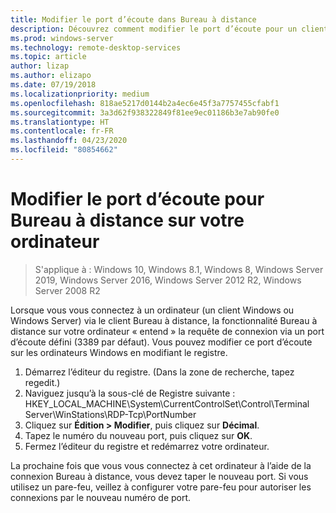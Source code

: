 ```yaml
---
title: Modifier le port d’écoute dans Bureau à distance
description: Découvrez comment modifier le port d’écoute pour un client Bureau à distance.
ms.prod: windows-server
ms.technology: remote-desktop-services
ms.topic: article
author: lizap
ms.author: elizapo
ms.date: 07/19/2018
ms.localizationpriority: medium
ms.openlocfilehash: 818ae5217d0144b2a4ec6e45f3a7757455cfabf1
ms.sourcegitcommit: 3a3d62f938322849f81ee9ec01186b3e7ab90fe0
ms.translationtype: HT
ms.contentlocale: fr-FR
ms.lasthandoff: 04/23/2020
ms.locfileid: "80854662"
---
```

# <a name="change-the-listening-port-for-remote-desktop-on-your-computer"></a>Modifier le port d’écoute pour Bureau à distance sur votre ordinateur

>S'applique à : Windows 10, Windows 8.1, Windows 8, Windows Server 2019, Windows Server 2016, Windows Server 2012 R2, Windows Server 2008 R2

Lorsque vous vous connectez à un ordinateur (un client Windows ou Windows Server) via le client Bureau à distance, la fonctionnalité Bureau à distance sur votre ordinateur « entend » la requête de connexion via un port d’écoute défini (3389 par défaut). Vous pouvez modifier ce port d’écoute sur les ordinateurs Windows en modifiant le registre.

1. Démarrez l’éditeur du registre. (Dans la zone de recherche, tapez regedit.)
2. Naviguez jusqu’à la sous-clé de Registre suivante : HKEY_LOCAL_MACHINE\System\CurrentControlSet\Control\Terminal Server\WinStations\RDP-Tcp\PortNumber
3. Cliquez sur **Édition > Modifier**, puis cliquez sur **Décimal**.
4. Tapez le numéro du nouveau port, puis cliquez sur **OK**. 
5. Fermez l’éditeur du registre et redémarrez votre ordinateur.

La prochaine fois que vous vous connectez à cet ordinateur à l’aide de la connexion Bureau à distance, vous devez taper le nouveau port. Si vous utilisez un pare-feu, veillez à configurer votre pare-feu pour autoriser les connexions par le nouveau numéro de port.
